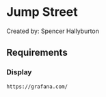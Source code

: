 # Jump Street

Created by: Spencer Hallyburton



## Requirements


### Display

`https://grafana.com/`